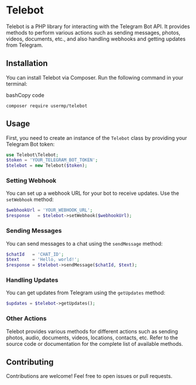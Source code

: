 # Telebot

Telebot is a PHP library for interacting with the Telegram Bot API. It provides methods to perform various actions such as sending messages, photos, videos, documents, etc., and also handling webhooks and getting updates from Telegram.

## Installation

You can install Telebot via Composer. Run the following command in your terminal:

bashCopy code

`composer require usermp/telebot`

## Usage

First, you need to create an instance of the `Telebot` class by providing your Telegram Bot token:

```php
use Telebot\Telebot;
$token = 'YOUR_TELEGRAM_BOT_TOKEN';
$telebot = new Telebot($token);
```

### Setting Webhook

You can set up a webhook URL for your bot to receive updates. Use the `setWebhook` method:

```php
$webhookUrl = 'YOUR_WEBHOOK_URL'; 
$response   = $telebot->setWebhook($webhookUrl);
```

### Sending Messages

You can send messages to a chat using the `sendMessage` method:

```php
$chatId   = 'CHAT_ID'; 
$text     = 'Hello, world!'; 
$response = $telebot->sendMessage($chatId, $text);
```
### Handling Updates

You can get updates from Telegram using the `getUpdates` method:

```php
$updates = $telebot->getUpdates();
```

### Other Actions

Telebot provides various methods for different actions such as sending photos, audio, documents, videos, locations, contacts, etc. Refer to the source code or documentation for the complete list of available methods.

## Contributing

Contributions are welcome! Feel free to open issues or pull requests.
